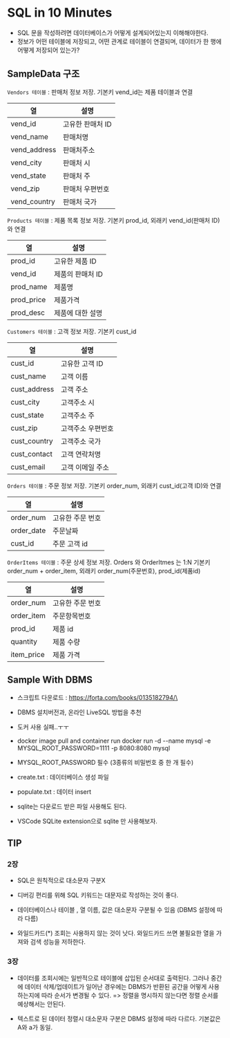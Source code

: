 # SQL in 10 Minutes

- SQL 문을 작성하려면 데이터베이스가 어떻게 설계되어있는지 이해해야한다. 
- 정보가 어떤 테이블에 저장되고, 어떤 관계로 테이블이 연결되며, 데이터가 한 행에 어떻게 저장되어 있는가? 

## SampleData 구조 

`Vendors 테이블` : 판매처 정보 저장. 기본키 vend_id는 제품 테이블과 연결

|열|설명|
|------|---|
|vend_id|고유한 판매처 ID|
|vend_name|판매처명|
|vend_address|판매처주소|
|vend_city|판매처 시|
|vend_state|판매처 주|
|vend_zip|판매처 우편번호|
|vend_country|판매처 국가|


`Products 테이블` : 제품 목록 정보 저장. 기본키 prod_id, 외래키 vend_id(판매처 ID)와 연결

|열|설명|
|------|---|
|prod_id|고유한 제품 ID|
|vend_id|제품의 판매처 ID|
|prod_name|제품명|
|prod_price|제품가격|
|prod_desc|제품에 대한 설명|


`Customers 테이블` : 고객 정보 저장. 기본키 cust_id

|열|설명|
|------|---|
|cust_id|고유한 고객 ID|
|cust_name|고객 이름|
|cust_address|고객 주소|
|cust_city|고객주소 시|
|cust_state|고객주소 주|
|cust_zip|고객주소 우편번호|
|cust_country|고객주소 국가|
|cust_contact|고객 연락처명|
|cust_email|고객 이메일 주소|


`Orders 테이블` : 주문 정보 저장. 기본키 order_num, 외래키 cust_id(고객 ID)와 연결

|열|설명|
|------|---|
|order_num|고유한 주문 번호|
|order_date|주문날짜|
|cust_id|주문 고객 id|


`OrderItems 테이블` : 주문 상세 정보 저장. Orders 와 OrderItmes 는 1:N 기본키 order_num + order_item, 외래키 order_num(주문번호), prod_id(제품id)

|열|설명|
|------|---|
|order_num|고유한 주문 번호|
|order_item|주문항목번호|
|prod_id|제품 id|
|quantity|제품 수량|
|item_price|제품 가격|




## Sample With DBMS

- 스크립트 다운로드 : https://forta.com/books/0135182794/\
- DBMS 설치버전과, 온라인 LiveSQL 방법을 추천

- 도커 사용 실패..ㅜㅜ 
- docker image pull and container run 
  docker run -d --name mysql -e MYSQL_ROOT_PASSWORD=1111 -p 8080:8080 mysql
- MYSQL_ROOT_PASSWORD 필수 (3종류의 비밀번호 중 한 개 필수)

- create.txt : 데이터베이스 생성 파일
- populate.txt : 데이터 insert
- sqlite는 다운로드 받은 파일 사용해도 된다.

- VSCode SQLite extension으로 sqlite 만 사용해보자.


## TIP

### 2장
- SQL은 원칙적으로 대소문자 구분X 
- 디버깅 편리를 위해 SQL 키워드는 대문자로 작성하는 것이 좋다. 
- 데이터베이스나 테이블 , 열 이름, 값은 대소문자 구분될 수 있음 (DBMS 설정에 따라 다름)

- 와일드카드(*) 조회는 사용하지 않는 것이 낫다. 와일드카드 쓰면 불필요한 열을 가져와 검색 성능을 저하한다. 


### 3장
- 데이터를 조회시에는 일반적으로 테이블에 삽입된 순서대로 출력된다. 그러나 중간에 데이터 삭제/업데이트가 일어난 경우에는 DBMS가 반환된 공간을 어떻게 사용하는지에 따라 순서가 변경될 수 있다. => 정렬을 명시하지 않는다면 정렬 순서를 예상해서는 안된다. 

- 텍스트로 된 데이터 정렬시 대소문자 구분은 DBMS 설정에 따라 다르다. 기본값은 A와 a가 동일. 